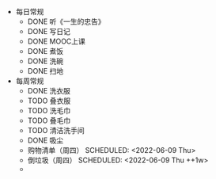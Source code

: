 - 每日常规
	- DONE 听《一生的忠告》
	- DONE 写日记
	- DONE MOOC上课
	- DONE 煮饭
	- DONE 洗碗
	- DONE 扫地
- 每周常规
	- DONE 洗衣服
	- TODO 叠衣服
	- TODO 洗毛巾
	- TODO 叠毛巾
	- TODO 清洁洗手间
	- DONE 吸尘
	- 购物清单（周四）
	  SCHEDULED: <2022-06-09 Thu>
	- 倒垃圾（周四）
	  SCHEDULED: <2022-06-09 Thu ++1w>
	-